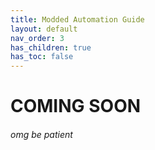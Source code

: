 ```yaml
---
title: Modded Automation Guide
layout: default
nav_order: 3
has_children: true
has_toc: false
---
```


# COMING SOON
###### omg be patient